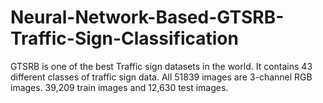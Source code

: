 # Neural-Network-Based-GTSRB-Traffic-Sign-Classification
GTSRB is one of the best Traffic sign datasets in the world. It contains 43 different classes of traffic sign data. All 51839 images are 3-channel RGB images. 39,209 train images and 12,630 test images.
